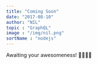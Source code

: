 ```yaml
---
title: "Coming Soon"
date: "2017-08-10"
author: "NIL"
topic : "GraphQL"
image : "/img/nil.png"
sortName : "nodejs"
---
```


Awaiting your awesomeness! 🚀🚀🎊🎉

